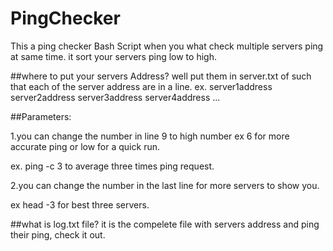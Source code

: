 # PingChecker

This a ping checker Bash Script when you what check multiple servers ping at same time.
it sort your servers ping low to high.


##where to put your servers Address?
well put them in server.txt of such that each of the server address are in a line.
ex.
server1address
server2address
server3address
server4address
...

##Parameters:

1.you can change the number in line 9 to high number ex 6 for more accurate ping or low for a quick run.

ex.  ping -c 3 to average three times ping request.

2.you can change the number in the last line for more servers to show you.

ex head -3 for best three servers.

##what is log.txt file?
it is the compelete file with servers address and ping their ping, check it out.





